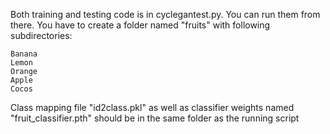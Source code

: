 Both training and testing code is in cyclegantest.py. You can run them from there.
You have to create a folder named "fruits" with following subdirectories:

	Banana 
	Lemon 
	Orange 
	Apple 
	Cocos 

Class mapping file "id2class.pkl" as well as classifier weights named "fruit_classifier.pth" 
should be in the same folder as the running script
